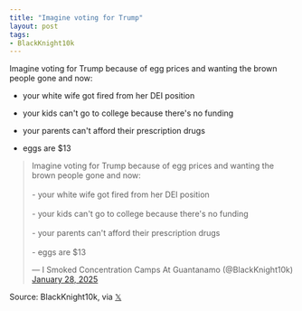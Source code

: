 ```yaml
---
title: "Imagine voting for Trump"
layout: post
tags:
- BlackKnight10k
---
```


Imagine voting for Trump because of egg prices and wanting the brown people gone and now:

- your white wife got fired from her DEI position

- your kids can't go to college because there's no funding

- your parents can't afford their prescription drugs

- eggs are $13

<blockquote class="twitter-tweet"><p lang="en" dir="ltr">Imagine voting for Trump because of egg prices and wanting the brown people gone and now:<br><br>- your white wife got fired from her DEI position<br><br>- your kids can&#39;t go to college because there&#39;s no funding<br><br>- your parents can&#39;t afford their prescription drugs<br><br>- eggs are $13</p>&mdash; I Smoked Concentration Camps At Guantanamo (@BlackKnight10k) <a href="https://twitter.com/BlackKnight10k/status/1884321216116457736?ref_src=twsrc%5Etfw">January 28, 2025</a></blockquote> <script async src="https://platform.twitter.com/widgets.js" charset="utf-8"></script>

Source: BlackKnight10k, via [𝕏](https://x.com)
